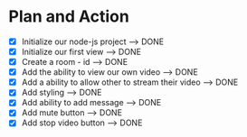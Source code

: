 # Plan and Action 
- [x] Initialize our node-js project --> DONE 
- [x] Initialize our first view  --> DONE 
- [x] Create a room - id  --> DONE 
- [x] Add the ability to view our own video --> DONE 
- [x] Add a ability to allow other to stream their video --> DONE  
- [x] Add styling --> DONE 
- [x] Add ability to add message --> DONE  
- [x] Add mute button --> DONE 
- [x] Add stop video button  --> DONE 
